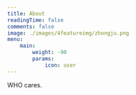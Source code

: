 ```yaml
---
title: About
readingTime: false
comments: false
image: ./images/4featureimg/zhongju.png
menu:
    main: 
        weight: -90
        params:
            icon: user
---
```


WHO cares.